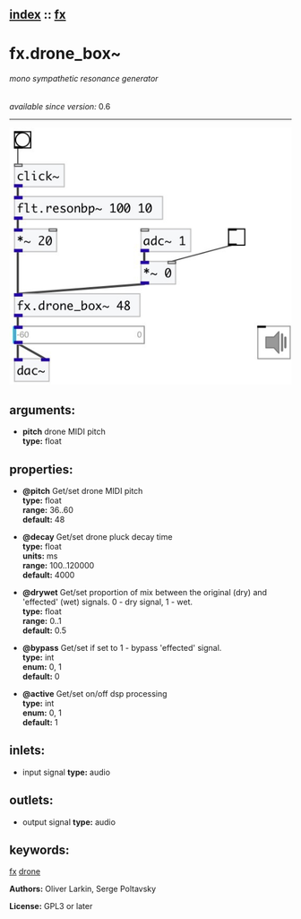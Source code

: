 [index](index.html) :: [fx](category_fx.html)
---

# fx.drone_box~

###### mono sympathetic resonance generator

*available since version:* 0.6

---




[![example](../examples/img/fx.drone_box~.jpg)](../examples/pd/fx.drone_box~.pd)



## arguments:

* **pitch**
drone MIDI pitch<br>
__type:__ float<br>





## properties:

* **@pitch** 
Get/set drone MIDI pitch<br>
__type:__ float<br>
__range:__ 36..60<br>
__default:__ 48<br>

* **@decay** 
Get/set drone pluck decay time<br>
__type:__ float<br>
__units:__ ms<br>
__range:__ 100..120000<br>
__default:__ 4000<br>

* **@drywet** 
Get/set proportion of mix between the original (dry) and &#39;effected&#39; (wet) signals. 0 -
dry signal, 1 - wet.<br>
__type:__ float<br>
__range:__ 0..1<br>
__default:__ 0.5<br>

* **@bypass** 
Get/set if set to 1 - bypass &#39;effected&#39; signal.<br>
__type:__ int<br>
__enum:__ 0, 1<br>
__default:__ 0<br>

* **@active** 
Get/set on/off dsp processing<br>
__type:__ int<br>
__enum:__ 0, 1<br>
__default:__ 1<br>



## inlets:

* input signal 
__type:__ audio<br>



## outlets:

* output signal
__type:__ audio<br>



## keywords:

[fx](keywords/fx.html)
[drone](keywords/drone.html)






**Authors:** Oliver Larkin, Serge Poltavsky




**License:** GPL3 or later





